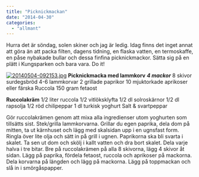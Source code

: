 ```yaml
---
title: "Picknickmackan"
date: "2014-04-30"
categories: 
  - "allmant"
---
```


Hurra det är söndag, solen skiner och jag är ledig. Idag finns det inget annat att göra än att packa filten, dagens tidning, en flaska vatten, en termoskaffe, en påse nybakade bullar och dessa finfina picknickmackor. Sätta sig på en plätt i Kungsparken och bara vara. Do it!  
  
[![20140504-092153.jpg](images/20140504-092153.jpg)](http://import.local/wp-content/uploads/2014/05/20140504-092153.jpg) **Picknickmacka med lammkorv** **_4 mackor_** 8 skivor surdegsbröd 4-6 lammkorvar 2 grillade paprikor 10 mjuktorkade aprikoser eller färska Ruccola 150 gram fetaost

**Ruccolakräm** 1/2 liter ruccola 1/2 vitlöksklyfta 1/2 dl solroskärnor 1/2 dl rapsolja 1/2 röd chilipeppar 1 dl turkisk yoghurt Salt & svartpeppar

Gör ruccolakrämen genom att mixa alla ingredienser utom yoghurten som tillsätts sist. Stek/grilla lammkorvarna. Grillar du egen paprika, dela dom på mitten, ta ut kärnhuset och lägg med skalsidan upp i en ugnsfast form. Ringla över lite olja och sätt in på grill i ugnen. Paprikorna ska bli svarta i skalet. Ta sen ut dom och skölj i kallt vatten och dra bort skalet. Dela varje halva i tre bitar. Bre på ruccolakrämen på alla 8 skivorna, lägg 4 skivor åt sidan. Lägg på paprika, fördela fetaost, ruccola och aprikoser på mackorna. Dela korvarna på längden och lägg på mackorna. Lägg på toppmackan och slå in i smörgåspapper.
